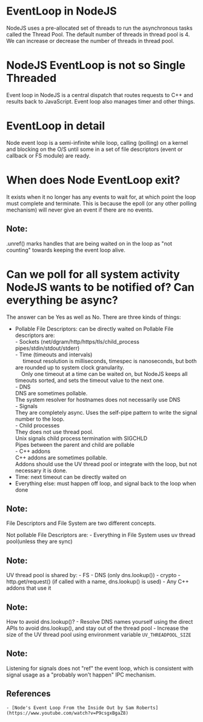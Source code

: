 # EventLoop in NodeJS
NodeJS uses a pre-allocated set of threads to run the asynchronous tasks called the Thread Pool.
The default number of threads in thread pool is 4. We can increase or decrease the number of threads in thread pool.

# NodeJS EventLoop is not so Single Threaded
Event loop in NodeJS is a central dispatch that routes requests to C++ and results back to JavaScript.
Event loop also manages timer and other things.

# EventLoop in detail
Node event loop is a semi-infinite while loop, calling (polling) on a kernel and blocking on the O/S until some in a
 set of file descriptors (event or callback or FS module) are ready.

# When does Node EventLoop exit?
It exists when it no longer has any events to wait for, at which point the loop must complete and terminate. This is
because the epoll (or any other polling mechanism) will never give an event if there are no events.

## Note:
.unref() marks handles that are being waited on in the loop as "not counting" towards keeping the event loop alive.

# Can we poll for all system activity NodeJS wants to be notified of? Can everything be async?
The answer can be Yes as well as No. There are three kinds of things:
- Pollable File Descriptors: can be directly waited on
    Pollable File descriptors are:  
        - Sockets (net/dgram/http/https/tls/child_process pipes/stdin/stdout/stderr)  
        - Time (timeouts and intervals)  
            &nbsp;&nbsp;&nbsp;&nbsp; timeout resolution is milliseconds, timespec is nanoseconds, but both are rounded up to system clock granularity.  
            &nbsp;&nbsp;&nbsp;&nbsp;Only one timeout at a time can be waited on, but NodeJS keeps all timeouts sorted, and sets the timeout value to the next one.  
        - DNS  
            DNS are sometimes pollable.  
            The system resolver for hostnames does not necessarily use DNS  
        - Signals  
            They are completely async. Uses the self-pipe pattern to write the signal number to the loop.  
        - Child processes  
            They does not use thread pool.  
            Unix signals child process termination with SIGCHLD  
            Pipes between the parent and child are pollable  
        - C++ addons  
            C++ addons are sometimes pollable.  
            Addons should use the UV thread pool or integrate with the loop, but not necessary it is done.
- Time: next timeout can be directly waited on
- Everything else: must happen off loop, and signal back to the loop when done

## Note:
File Descriptors and File System are two different concepts.

Not pollable File Descriptors are:
    - Everything in File System uses uv thread pool(unless they are sync)

## Note:
UV thread pool is shared by:
    - FS
    - DNS (only dns.lookup())
    - crypto
    - http.get/request() (if called with a name, dns.lookup() is used)
    - Any C++ addons that use it

## Note:
How to avoid dns.lookup()?
    - Resolve DNS names yourself using the direct APIs to avoid dns.lookup(), and stay out of the thread pool
    - Increase the size of the UV thread pool using environment variable `UV_THREADPOOL_SIZE`

## Note:
Listening for signals does not "ref" the event loop, which is consistent with signal usage as a "probably won't happen" IPC mechanism.

## References
    - [Node's Event Loop From the Inside Out by Sam Roberts](https://www.youtube.com/watch?v=P9csgxBgaZ8)
